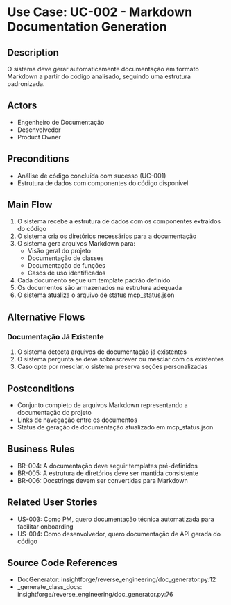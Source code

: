 # Use Case: UC-002 - Markdown Documentation Generation

## Description

O sistema deve gerar automaticamente documentação em formato Markdown a partir do código analisado, seguindo uma estrutura padronizada.

## Actors

- Engenheiro de Documentação
- Desenvolvedor
- Product Owner

## Preconditions

- Análise de código concluída com sucesso (UC-001)
- Estrutura de dados com componentes do código disponível

## Main Flow

1. O sistema recebe a estrutura de dados com os componentes extraídos do código
2. O sistema cria os diretórios necessários para a documentação
3. O sistema gera arquivos Markdown para:
   - Visão geral do projeto
   - Documentação de classes
   - Documentação de funções
   - Casos de uso identificados
4. Cada documento segue um template padrão definido
5. Os documentos são armazenados na estrutura adequada
6. O sistema atualiza o arquivo de status mcp_status.json

## Alternative Flows

### Documentação Já Existente

1. O sistema detecta arquivos de documentação já existentes
2. O sistema pergunta se deve sobrescrever ou mesclar com os existentes
3. Caso opte por mesclar, o sistema preserva seções personalizadas

## Postconditions

- Conjunto completo de arquivos Markdown representando a documentação do projeto
- Links de navegação entre os documentos
- Status de geração de documentação atualizado em mcp_status.json

## Business Rules

- BR-004: A documentação deve seguir templates pré-definidos
- BR-005: A estrutura de diretórios deve ser mantida consistente
- BR-006: Docstrings devem ser convertidas para Markdown

## Related User Stories

- US-003: Como PM, quero documentação técnica automatizada para facilitar onboarding
- US-004: Como desenvolvedor, quero documentação de API gerada do código

## Source Code References

- DocGenerator: insightforge/reverse_engineering/doc_generator.py:12
- _generate_class_docs: insightforge/reverse_engineering/doc_generator.py:76